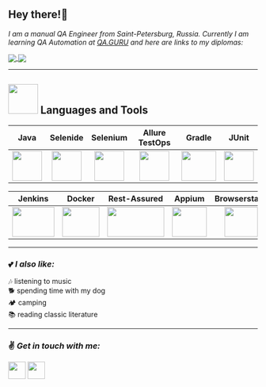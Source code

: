 ## Hey there!:candy:

*I am a manual QA Engineer from Saint-Petersburg, Russia. Currently I am learning QA Automation at [QA.GURU](https://qa.guru/) and here are links to my diplomas:* 

<a href="https://github.com/aafanasyevaa/UI_API_Diploma">
  <img align="center" src="https://github-readme-stats.vercel.app/api/pin/?username=aafanasyevaa&repo=UI_API_Diploma&theme=tokyonight" />
</a>
<a href="https://github.com/aafanasyevaa/Mobile_Tests_Diploma">
  <img align="center" src="https://github-readme-stats.vercel.app/api/pin/?username=aafanasyevaa&repo=Mobile_Tests_Diploma&theme=tokyonight" />
</a>

***

## <img src="https://media.giphy.com/media/USV0ym3bVWQJJmNu3N/giphy.gif" width="60" height="60" /> Languages and Tools

| Java | Selenide  | Selenium  | Allure TestOps| Gradle |  JUnit | 
| :---:| :------:  | :-------: | :----------:   | :----: |:---: |
|<img src="https://user-images.githubusercontent.com/93313607/157079246-14082ffc-da6a-4f4a-90fb-7904994c2fcf.png" width="60" height="60" />| <img src="https://user-images.githubusercontent.com/93313607/157079516-505b059b-37f6-4741-9a18-7199c6c8b9b3.png" width="60" height="60" /> | <img src="https://github.com/aafanasyevaa/aafanasyevaa/blob/main/media/Selenium.png" width="60" height="60" /> | <img src="https://user-images.githubusercontent.com/93313607/157079644-7d8ce5df-78ff-483c-83c6-ad76c661c25b.png" width="60" height="60" /> | <img src="https://github.com/aafanasyevaa/aafanasyevaa/blob/main/media/Gradle.png" width="70" height="60" /> | <img src="https://github.com/aafanasyevaa/aafanasyevaa/blob/main/media/Junit.png" width="60" height="60" /> |

| Jenkins | Docker | Rest-Assured  | Appium  | Browserstack | 
| :------:|:------:| :-----------: | :-----: | :----------: | 
| <img src="https://github.com/aafanasyevaa/aafanasyevaa/blob/main/media/Jenkins.jpg" width="85" height="60" /> | <img src="https://github.com/aafanasyevaa/aafanasyevaa/blob/main/media/Docker.png" width="75" height="60" />| <img src="https://github.com/aafanasyevaa/aafanasyevaa/blob/main/media/Rest-Assured.png" width="115" height="60" /> |<img src="https://github.com/aafanasyevaa/aafanasyevaa/blob/main/media/Appium.png" width="70" height="60" /> |<img src="https://github.com/aafanasyevaa/aafanasyevaa/blob/main/media/Browserstack.jpg" width="67" height="60" /> |  

***

### 	:two_hearts: *I also like:*  
:notes: listening to music  
:dog2: spending time with my dog  
:camping: camping  
:books: reading classic literature

***

### :v: *Get in touch with me:* 
<p align="left">
<a href="https://twitter.com/nnaaaastya?t=rDl2UHN76MY634Lzh5vUuA&s=09" target="blank"><img align="center" src="https://cdn-icons-png.flaticon.com/512/124/124021.png" alt="" height="35" width="35" /></a>
<!-- <a href="your link" target="blank"><img align="center" src="https://cdn.jsdelivr.net/npm/simple-icons@3.0.1/icons/linkedin.svg" alt="" height="30" width="40" /></a> -->
<a href="https://instagram.com/_.miss.fortune_?utm_medium=copy_link" target="blank"><img align="center" src="https://i.pinimg.com/564x/f6/c1/b5/f6c1b519fccff73506fae09c11b1e6b7.jpg" alt="" height="35" width="35" /></a>
</p>

